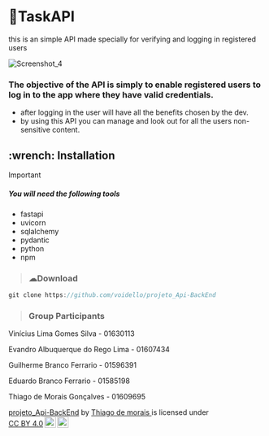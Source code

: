
<h1>🧑TaskAPI</h1>

  this is an simple API made specially for verifying and logging in registered users


  ![Screenshot_4](https://github.com/user-attachments/assets/9e4cc517-2e39-4781-89aa-6a9724c14c0b)

  ### The objective of the API is simply to enable registered users to log in to the app where they have valid credentials.
  * after logging in the user will have all the benefits chosen by the dev.
  * by using this API you can manage and look out for all the users non-sensitive content.

<h2>:wrench: Installation</h2>

> [!IMPORTANT]
> ##### You will need the following tools
> + fastapi
> + uvicorn
> + sqlalchemy
> + pydantic
> + python
> + npm

> <h3>☁Download</h3>

```cs
git clone https://github.com/voidello/projeto_Api-BackEnd
```
> <h3>Group Participants</h3>

Vinícius Lima Gomes Silva - 01630113

Evandro Albuquerque do Rego Lima - 01607434

Guilherme Branco Ferrario - 01596391

Eduardo Branco Ferrario - 01585198

Thiago de Morais Gonçalves - 01609695



<p xmlns:cc="http://creativecommons.org/ns#" xmlns:dct="http://purl.org/dc/terms/"><a property="dct:title" rel="cc:attributionURL" href="https://github.com/thiagodemorais87/projeto_Api-BackEnd"> projeto_Api-BackEnd</a> by <a rel="cc:attributionURL dct:creator" property="cc:attributionName" href="https://github.com/thiagodemorais87">Thiago de morais </a> is licensed under <a href="https://creativecommons.org/licenses/by/4.0/?ref=chooser-v1" target="_blank" rel="license noopener noreferrer" style="display:inline-block;">CC BY 4.0<img style="height:22px!important;margin-left:3px;vertical-align:text-bottom;" src="https://mirrors.creativecommons.org/presskit/icons/cc.svg?ref=chooser-v1" alt=""><img style="height:22px!important;margin-left:3px;vertical-align:text-bottom;" src="https://mirrors.creativecommons.org/presskit/icons/by.svg?ref=chooser-v1" alt=""></a></p> 
